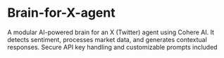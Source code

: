 # Brain-for-X-agent
A modular AI-powered brain for an X (Twitter) agent using Cohere AI. It detects sentiment, processes market data, and generates contextual responses. Secure API key handling and customizable prompts included
